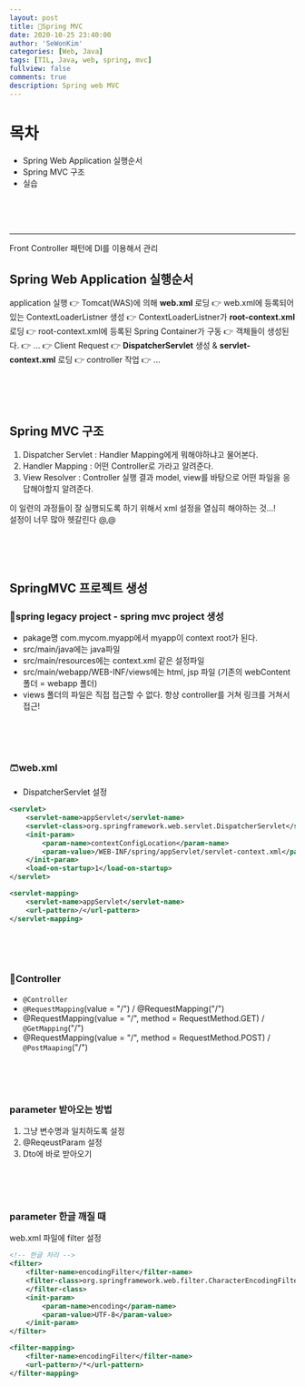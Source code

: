 ```yaml
---
layout: post
title: 🔮Spring MVC
date: 2020-10-25 23:40:00
author: 'SeWonKim'
categories: [Web, Java]
tags: [TIL, Java, web, spring, mvc]
fullview: false
comments: true
description: Spring web MVC
---
```


# 목차

- Spring Web Application 실행순서
- Spring MVC 구조
- 실습

&nbsp;  
&nbsp;  
&nbsp;

---

Front Controller 패턴에 DI를 이용해서 관리

## Spring Web Application 실행순서

application 실행 👉 Tomcat(WAS)에 의해 **web.xml** 로딩 👉 web.xml에 등록되어있는 ContextLoaderListner 생성 👉 ContextLoaderListner가 **root-context.xml** 로딩 👉 root-context.xml에 등록된 Spring Container가 구동 👉 객체들이 생성된다. 👉 ... 👉 Client Request 👉 **DispatcherServlet** 생성 & **servlet-context.xml** 로딩 👉 controller 작업 👉 ...

&nbsp;  
&nbsp;  
&nbsp;

## Spring MVC 구조

1. Dispatcher Servlet : Handler Mapping에게 뭐해야하냐고 물어본다.
2. Handler Mapping : 어떤 Controller로 가라고 알려준다.
3. View Resolver : Controller 실행 결과 model, view를 바탕으로 어떤 파일을 응답해야할지 알려준다.

이 일련의 과정들이 잘 실행되도록 하기 위해서 xml 설정을 열심히 해야하는 것...!  
설정이 너무 많아 헷갈린다 @,@

&nbsp;  
&nbsp;  
&nbsp;

## SpringMVC 프로젝트 생성

### 👕spring legacy project - spring mvc project 생성

- pakage명 com.mycom.myapp에서 myapp이 context root가 된다.
- src/main/java에는 java파일
- src/main/resources에는 context.xml 같은 설정파일
- src/main/webapp/WEB-INF/views에는 html, jsp 파일 (기존의 webContent 폴더 = webapp 폴더)
- views 폴더의 파일은 직접 접근할 수 없다. 항상 controller를 거쳐 링크를 거쳐서 접근!

&nbsp;  
&nbsp;  
&nbsp;

### 🩳web.xml

- DispatcherServlet 설정

```xml
<servlet>
	<servlet-name>appServlet</servlet-name>
	<servlet-class>org.springframework.web.servlet.DispatcherServlet</servlet-class>    // DispatcherServlet 깡통에
	<init-param>
		<param-name>contextConfigLocation</param-name>
		<param-value>/WEB-INF/spring/appServlet/servlet-context.xml</param-value>       // servlet-context.xml 정보 담기
	</init-param>
	<load-on-startup>1</load-on-startup>
</servlet>

<servlet-mapping>
	<servlet-name>appServlet</servlet-name>
	<url-pattern>/</url-pattern>
</servlet-mapping>
```

&nbsp;  
&nbsp;  
&nbsp;

### 🧦Controller

- `@Controller`
- `@RequestMapping`(value = "/") / @RequestMapping("/")
- @RequestMapping(value = "/", method = RequestMethod.GET) / `@GetMapping`("/")
- @RequestMapping(value = "/", method = RequestMethod.POST) / `@PostMaaping`("/")

&nbsp;  
&nbsp;  
&nbsp;

### parameter 받아오는 방법

1. 그냥 변수명과 일치하도록 설정
2. @ReqeustParam 설정
3. Dto에 바로 받아오기

&nbsp;  
&nbsp;  
&nbsp;

### parameter 한글 깨질 때

web.xml 파일에 filter 설정

```xml
<!-- 한글 처리 -->
<filter>
    <filter-name>encodingFilter</filter-name>
    <filter-class>org.springframework.web.filter.CharacterEncodingFilter
    </filter-class>
    <init-param>
        <param-name>encoding</param-name>
        <param-value>UTF-8</param-value>
    </init-param>
</filter>

<filter-mapping>
    <filter-name>encodingFilter</filter-name>
    <url-pattern>/*</url-pattern>
</filter-mapping>
```
